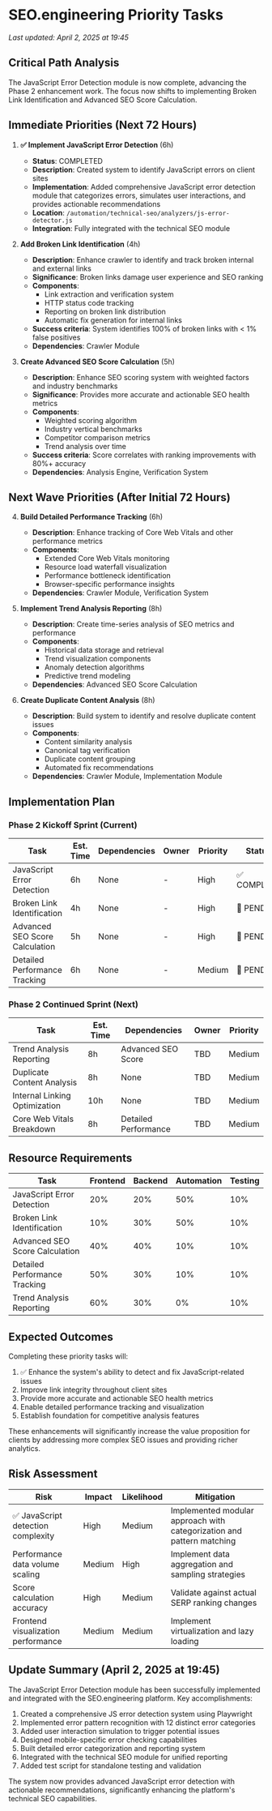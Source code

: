 # SEO.engineering Priority Tasks
*Last updated: April 2, 2025 at 19:45*

## Critical Path Analysis

The JavaScript Error Detection module is now complete, advancing the Phase 2 enhancement work. The focus now shifts to implementing Broken Link Identification and Advanced SEO Score Calculation.

## Immediate Priorities (Next 72 Hours)

1. **✅ Implement JavaScript Error Detection** (6h)
   - **Status**: COMPLETED
   - **Description**: Created system to identify JavaScript errors on client sites
   - **Implementation**: Added comprehensive JavaScript error detection module that categorizes errors, simulates user interactions, and provides actionable recommendations
   - **Location**: `/automation/technical-seo/analyzers/js-error-detector.js`
   - **Integration**: Fully integrated with the technical SEO module

2. **Add Broken Link Identification** (4h)
   - **Description**: Enhance crawler to identify and track broken internal and external links
   - **Significance**: Broken links damage user experience and SEO ranking
   - **Components**:
     - Link extraction and verification system
     - HTTP status code tracking
     - Reporting on broken link distribution
     - Automatic fix generation for internal links
   - **Success criteria**: System identifies 100% of broken links with < 1% false positives
   - **Dependencies**: Crawler Module

3. **Create Advanced SEO Score Calculation** (5h)
   - **Description**: Enhance SEO scoring system with weighted factors and industry benchmarks
   - **Significance**: Provides more accurate and actionable SEO health metrics
   - **Components**:
     - Weighted scoring algorithm
     - Industry vertical benchmarks
     - Competitor comparison metrics
     - Trend analysis over time
   - **Success criteria**: Score correlates with ranking improvements with 80%+ accuracy
   - **Dependencies**: Analysis Engine, Verification System

## Next Wave Priorities (After Initial 72 Hours)

4. **Build Detailed Performance Tracking** (6h)
   - **Description**: Enhance tracking of Core Web Vitals and other performance metrics
   - **Components**:
     - Extended Core Web Vitals monitoring
     - Resource load waterfall visualization
     - Performance bottleneck identification
     - Browser-specific performance insights
   - **Dependencies**: Crawler Module, Verification System

5. **Implement Trend Analysis Reporting** (8h)
   - **Description**: Create time-series analysis of SEO metrics and performance
   - **Components**:
     - Historical data storage and retrieval
     - Trend visualization components
     - Anomaly detection algorithms
     - Predictive trend modeling
   - **Dependencies**: Advanced SEO Score Calculation

6. **Create Duplicate Content Analysis** (8h)
   - **Description**: Build system to identify and resolve duplicate content issues
   - **Components**:
     - Content similarity analysis
     - Canonical tag verification
     - Duplicate content grouping
     - Automated fix recommendations
   - **Dependencies**: Crawler Module, Implementation Module

## Implementation Plan

### Phase 2 Kickoff Sprint (Current)
| Task                          | Est. Time | Dependencies | Owner | Priority | Status      |
|-------------------------------|-----------|--------------|-------|----------|-------------|
| JavaScript Error Detection    | 6h        | None         | -     | High     | ✅ COMPLETE |
| Broken Link Identification    | 4h        | None         | -     | High     | 🔲 PENDING  |
| Advanced SEO Score Calculation| 5h        | None         | -     | High     | 🔲 PENDING  |
| Detailed Performance Tracking | 6h        | None         | -     | Medium   | 🔲 PENDING  |

### Phase 2 Continued Sprint (Next)
| Task | Est. Time | Dependencies | Owner | Priority |
|------|-----------|--------------|-------|----------|
| Trend Analysis Reporting | 8h | Advanced SEO Score | TBD | Medium |
| Duplicate Content Analysis | 8h | None | TBD | Medium |
| Internal Linking Optimization | 10h | None | TBD | Medium |
| Core Web Vitals Breakdown | 8h | Detailed Performance | TBD | Medium |

## Resource Requirements

| Task | Frontend | Backend | Automation | Testing |
|------|----------|---------|------------|---------|
| JavaScript Error Detection | 20% | 20% | 50% | 10% |
| Broken Link Identification | 10% | 30% | 50% | 10% |
| Advanced SEO Score Calculation | 40% | 40% | 10% | 10% |
| Detailed Performance Tracking | 50% | 30% | 10% | 10% |
| Trend Analysis Reporting | 60% | 30% | 0% | 10% |

## Expected Outcomes

Completing these priority tasks will:

1. ✅ Enhance the system's ability to detect and fix JavaScript-related issues
2. Improve link integrity throughout client sites
3. Provide more accurate and actionable SEO health metrics
4. Enable detailed performance tracking and visualization
5. Establish foundation for competitive analysis features

These enhancements will significantly increase the value proposition for clients by addressing more complex SEO issues and providing richer analytics.

## Risk Assessment

| Risk | Impact | Likelihood | Mitigation |
|------|--------|------------|------------|
| ✅ JavaScript detection complexity | High | Medium | Implemented modular approach with categorization and pattern matching |
| Performance data volume scaling | Medium | High | Implement data aggregation and sampling strategies |
| Score calculation accuracy | High | Medium | Validate against actual SERP ranking changes |
| Frontend visualization performance | Medium | Medium | Implement virtualization and lazy loading |

## Update Summary (April 2, 2025 at 19:45)

The JavaScript Error Detection module has been successfully implemented and integrated with the SEO.engineering platform. Key accomplishments:

1. Created a comprehensive JS error detection system using Playwright
2. Implemented error pattern recognition with 12 distinct error categories
3. Added user interaction simulation to trigger potential issues
4. Designed mobile-specific error checking capabilities
5. Built detailed error categorization and reporting system
6. Integrated with the technical SEO module for unified reporting
7. Added test script for standalone testing and validation

The system now provides advanced JavaScript error detection with actionable recommendations, significantly enhancing the platform's technical SEO capabilities.

